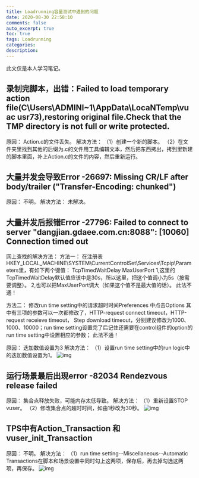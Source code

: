 ```yaml
---
title: Loadrunning容量测试中遇到的问题
date: 2020-08-30 22:58:10
comments: false
auto_excerpt: true
toc: true
tags: Loadrunning
categories: 
description:
---
```

此文仅是本人学习笔记。

## 录制完脚本，出错：Failed to load temporary action file(C\Users\ADMINI~1\AppData\LocaNTemp\vuac usr73),restoring original file.Check that the TMP directory is not full or write protected.
原因：
Action.c的文件丢失。
解决方法：
（1）创建一个新的脚本。
（2）在文件夹里找到其他的后缀为.c的文件用工具编辑文本，然后把东西拷出，拷到里新建的脚本里面，补上Action.c的文件的内容，然后重新运行。
## 大量并发会导致Error -26697: Missing CR/LF after body/trailer ("Transfer-Encoding: chunked")
原因：
不明。
解决方法：
未解决。
## 大量并发后报错Error -27796: Failed to connect to server "dangjian.gdaee.com.cn:8088": [10060] Connection timed out
网上查找的解决方法：
方法一：
在注册表HKEY_LOCAL_MACHINE\SYSTEM\CurrentControlSet\Services\Tcpip\Parameters里，有如下两个键值：
TcpTimedWaitDelay
MaxUserPort
1,这里的TcpTimedWaitDelay默认值应该中是30s，所以这里，把这个值调小为5s（按需要调整）。
2,也可以把MaxUserPort调大（如果这个值不是最大值的话）。
此法不通！

方法二：
修改run time setting中的请求超时时间Preferences 中点击Options 其中有三项的参数可以一次都修改了，HTTP-request connect timeout，HTTP-request receieve timeout，
Step download timeout，分别建议修改为1000、1000、10000；run time setting设置完了后记住还需要在control组件的option的run time setting中设置相应的参数；
此法不通！

原因：
迭加数值设置为3
解决方法：
（1）设置run time setting中的run logic中的迭加数值设置为1。
![img](/images/CapacityTestingIssues1.png)
## 运行场景最后出现error -82034 Rendezvous release failed
原因：
集合点释放失败，可能内存太低导致。
解决方法：
（1）重新设置STOP vuser。
（2）修改集合点的超时时间，如由1秒改为30秒。
![img](/images/CapacityTestingIssues2.png)
## TPS中有Action_Transaction 和 vuser_init_Transaction
原因：
不明。
解决方法：
（1）run time setting--Miscellaneous--Automatic Transactions在脚本和场景设置中同时勾上这两项，保存后，再去掉勾选这两项，再保存。
![img](/images/CapacityTestingIssues3.png)
